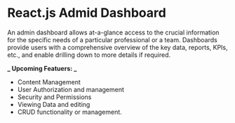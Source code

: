 <h1>React.js Admid Dashboard</h1>

An admin dashboard allows at-a-glance access to the crucial information for the specific needs of a particular professional or a team. Dashboards provide users with a comprehensive overview of the key data, reports, KPIs, etc., and enable drilling down to more details if required.

**_ Upcoming Featuers: _**

- Content Management
- User Authorization and management
- Security and Permissions
- Viewing Data and editing
- CRUD functionality or management.
